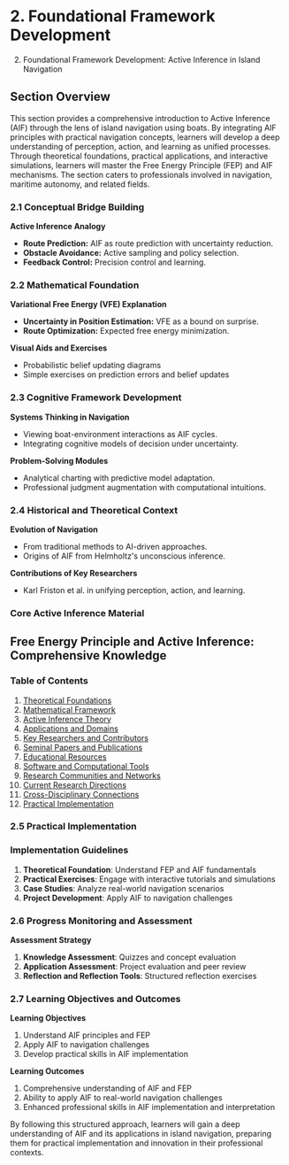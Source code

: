 # 2. Foundational Framework Development

2. Foundational Framework Development: Active Inference in Island Navigation

## Section Overview

This section provides a comprehensive introduction to Active Inference (AIF) through the lens of island navigation using boats. By integrating AIF principles with practical navigation concepts, learners will develop a deep understanding of perception, action, and learning as unified processes. Through theoretical foundations, practical applications, and interactive simulations, learners will master the Free Energy Principle (FEP) and AIF mechanisms. The section caters to professionals involved in navigation, maritime autonomy, and related fields.

### 2.1 Conceptual Bridge Building

**Active Inference Analogy**

- **Route Prediction:** AIF as route prediction with uncertainty reduction.
- **Obstacle Avoidance:** Active sampling and policy selection.
- **Feedback Control:** Precision control and learning.

### 2.2 Mathematical Foundation

**Variational Free Energy (VFE) Explanation**

- **Uncertainty in Position Estimation:** VFE as a bound on surprise.
- **Route Optimization:** Expected free energy minimization.

**Visual Aids and Exercises**

- Probabilistic belief updating diagrams
- Simple exercises on prediction errors and belief updates

### 2.3 Cognitive Framework Development

**Systems Thinking in Navigation**

- Viewing boat-environment interactions as AIF cycles.
- Integrating cognitive models of decision under uncertainty.

**Problem-Solving Modules**

- Analytical charting with predictive model adaptation.
- Professional judgment augmentation with computational intuitions.

### 2.4 Historical and Theoretical Context

**Evolution of Navigation**

- From traditional methods to AI-driven approaches.
- Origins of AIF from Helmholtz's unconscious inference.

**Contributions of Key Researchers**

- Karl Friston et al. in unifying perception, action, and learning.

### Core Active Inference Material

## Free Energy Principle and Active Inference: Comprehensive Knowledge

### Table of Contents

1. [Theoretical Foundations](#theoretical-foundations)
2. [Mathematical Framework](#mathematical-framework)
3. [Active Inference Theory](#active-inference-theory)
4. [Applications and Domains](#applications-and-domains)
5. [Key Researchers and Contributors](#key-researchers-and-contributors)
6. [Seminal Papers and Publications](#seminal-papers-and-publications)
7. [Educational Resources](#educational-resources)
8. [Software and Computational Tools](#software-and-computational-tools)
9. [Research Communities and Networks](#research-communities-and-networks)
10. [Current Research Directions](#current-research-directions)
11. [Cross-Disciplinary Connections](#cross-disciplinary-connections)
12. [Practical Implementation](#practical-implementation)

### 2.5 Practical Implementation

### Implementation Guidelines

1. **Theoretical Foundation**: Understand FEP and AIF fundamentals
2. **Practical Exercises**: Engage with interactive tutorials and simulations
3. **Case Studies**: Analyze real-world navigation scenarios
4. **Project Development**: Apply AIF to navigation challenges

### 2.6 Progress Monitoring and Assessment

**Assessment Strategy**

1. **Knowledge Assessment**: Quizzes and concept evaluation
2. **Application Assessment**: Project evaluation and peer review
3. **Reflection and Reflection Tools**: Structured reflection exercises

### 2.7 Learning Objectives and Outcomes

**Learning Objectives**

1. Understand AIF principles and FEP
2. Apply AIF to navigation challenges
3. Develop practical skills in AIF implementation

**Learning Outcomes**

1. Comprehensive understanding of AIF and FEP
2. Ability to apply AIF to real-world navigation challenges
3. Enhanced professional skills in AIF implementation and interpretation

By following this structured approach, learners will gain a deep understanding of AIF and its applications in island navigation, preparing them for practical implementation and innovation in their professional contexts.